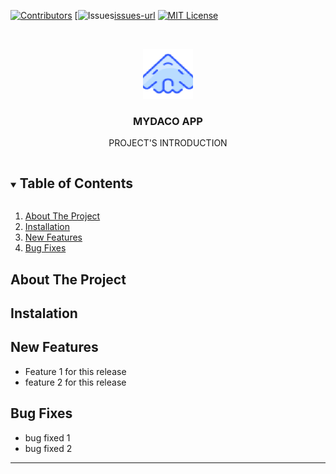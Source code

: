 <!-- PROJECT SHIELDS -->
[![Contributors][contributors-shield]][contributors-url]
[![Issues][issues-shield][issues-url]
[![MIT License][license-shield]][license-url]
    
<!-- PROJECT LOGO -->
<br />
<p align="center">
  <a href="https://github.com/tnguyen606-cs/myDACO">
    <img src="images/aircaft_icon.png" alt="Logo" width="80" height="80">
  </a>

  <h3 align="center">MYDACO APP</h3>

  <p align="center">
    PROJECT'S INTRODUCTION
    <br />
    <!-- PROJECT SHIELDS -->
  </p>
</p>


<!-- TABLE OF CONTENTS -->
<details open="open">
  <summary><h2 style="display: inline-block">Table of Contents</h2></summary>
  <ol>
    <li><a href="#about-the-project">About The Project</a></li>
    <li><a href="#installation">Installation</a></li>
    <li><a href="#newfeatures">New Features</a></li>
    <li><a href="#bugfixes">Bug Fixes</a></li>
  </ol>
</details>

<!-- ABOUT THE PROJECT -->
## About The Project


## Instalation


## New Features
* Feature 1 for this release
* feature 2 for this release

## Bug Fixes
* bug fixed 1
* bug fixed 2
---


<!-- MARKDOWN LINKS & IMAGES -->
[contributors-shield]: https://img.shields.io/apm/v/myDACO
[contributors-url]: https://github.com/tnguyen606-cs/myDACO/settings/access
[issues-shield]: https://img.shields.io/github/issues/othneildrew/Best-README-Template.svg?style=for-the-badge
[issues-url]: https://github.com/tnguyen606-cs/myDACO/issues
[license-shield]: https://img.shields.io/github/license/othneildrew/Best-README-Template.svg?style=for-the-badge
[license-url]: https://github.com/tnguyen606-cs/myDACO/blob/main/LICENSE.txt
[product-screenshot]: images/aircaft_icon.png

